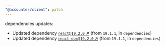 ```yaml
---
"@accounter/client": patch
---
```

dependencies updates:
  - Updated dependency [`react@19.2.0` ↗︎](https://www.npmjs.com/package/react/v/19.2.0) (from `19.1.1`, in `dependencies`)
  - Updated dependency [`react-dom@19.2.0` ↗︎](https://www.npmjs.com/package/react-dom/v/19.2.0) (from `19.1.1`, in `dependencies`)
